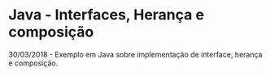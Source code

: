 # Java - Interfaces, Herança e composição
30/03/2018 - Exemplo em Java sobre implementação de interface, herança e composição.

